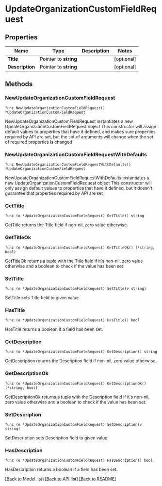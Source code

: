 # UpdateOrganizationCustomFieldRequest

## Properties

Name | Type | Description | Notes
------------ | ------------- | ------------- | -------------
**Title** | Pointer to **string** |  | [optional] 
**Description** | Pointer to **string** |  | [optional] 

## Methods

### NewUpdateOrganizationCustomFieldRequest

`func NewUpdateOrganizationCustomFieldRequest() *UpdateOrganizationCustomFieldRequest`

NewUpdateOrganizationCustomFieldRequest instantiates a new UpdateOrganizationCustomFieldRequest object
This constructor will assign default values to properties that have it defined,
and makes sure properties required by API are set, but the set of arguments
will change when the set of required properties is changed

### NewUpdateOrganizationCustomFieldRequestWithDefaults

`func NewUpdateOrganizationCustomFieldRequestWithDefaults() *UpdateOrganizationCustomFieldRequest`

NewUpdateOrganizationCustomFieldRequestWithDefaults instantiates a new UpdateOrganizationCustomFieldRequest object
This constructor will only assign default values to properties that have it defined,
but it doesn't guarantee that properties required by API are set

### GetTitle

`func (o *UpdateOrganizationCustomFieldRequest) GetTitle() string`

GetTitle returns the Title field if non-nil, zero value otherwise.

### GetTitleOk

`func (o *UpdateOrganizationCustomFieldRequest) GetTitleOk() (*string, bool)`

GetTitleOk returns a tuple with the Title field if it's non-nil, zero value otherwise
and a boolean to check if the value has been set.

### SetTitle

`func (o *UpdateOrganizationCustomFieldRequest) SetTitle(v string)`

SetTitle sets Title field to given value.

### HasTitle

`func (o *UpdateOrganizationCustomFieldRequest) HasTitle() bool`

HasTitle returns a boolean if a field has been set.

### GetDescription

`func (o *UpdateOrganizationCustomFieldRequest) GetDescription() string`

GetDescription returns the Description field if non-nil, zero value otherwise.

### GetDescriptionOk

`func (o *UpdateOrganizationCustomFieldRequest) GetDescriptionOk() (*string, bool)`

GetDescriptionOk returns a tuple with the Description field if it's non-nil, zero value otherwise
and a boolean to check if the value has been set.

### SetDescription

`func (o *UpdateOrganizationCustomFieldRequest) SetDescription(v string)`

SetDescription sets Description field to given value.

### HasDescription

`func (o *UpdateOrganizationCustomFieldRequest) HasDescription() bool`

HasDescription returns a boolean if a field has been set.


[[Back to Model list]](../README.md#documentation-for-models) [[Back to API list]](../README.md#documentation-for-api-endpoints) [[Back to README]](../README.md)


